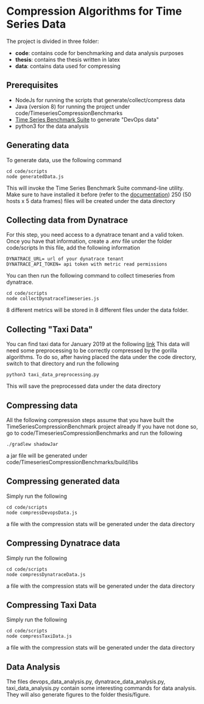 # Compression Algorithms for Time Series Data

The project is divided in three folder:
- **code**: contains code for benchmarking and data analysis purposes
- **thesis**: contains the thesis written in latex
- **data**: contains data used for compressing

## Prerequisites

- NodeJs for running the scripts that generate/collect/compress data
- Java (version 8) for running the project under code/TimeseriesCompressionBenchmarks
- [Time Series Benchmark Suite](https://github.com/timescale/tsbs) to generate "DevOps data"
- python3 for the data analysis 

## Generating data
To generate data, use the following command
```
cd code/scripts
node generatedData.js
```
This will invoke the Time Series Benchmark Suite command-line utility. Make sure to have
installed it before (refer to the [documentation](https://github.com/timescale/tsbs/blob/master/README.md))
250 (50 hosts x 5 data frames) files will be created under the data directory 

## Collecting data from Dynatrace
For this step, you need access to a dynatrace tenant and a valid token.
Once you have that information, create a .env file under the folder code/scripts
In this file, add the following information
```
DYNATRACE_URL= url of your dynatrace tenant
DYNATRACE_API_TOKEN= api token with metric read permissions
```
You can then run the following command to collect timeseries from dynatrace.
```
cd code/scripts
node collectDynatraceTimeseries.js
```
8 different metrics will be stored in 8 different files under the data folder.

## Collecting "Taxi Data"
You can find taxi data for January 2019 at the following [link](https://s3.amazonaws.com/nyc-tlc/trip+data/yellow_tripdata_2019-01.csv)
This data will need some preprocessing to be correctly compressed by the gorilla algorithms.
To do so, after having placed the data under the code directory, switch to that directory and run the following

```
python3 taxi_data_preprocessing.py
```
This will save the preprocessed data under the data directory

## Compressing data
All the following compression steps assume that you have built the TimeSeriesCompressionBenchmark project already
If you have not done so, go to code/TimeseriesCompressionBenchmarks and run
the following
```
./gradlew shadowJar
```
a jar file will be generated under code/TimeseriesCompressionBenchmarks/build/libs

## Compressing generated data
Simply run the following
```
cd code/scripts
node compressDevopsData.js
```
a file with the compression stats will be generated under the data directory

## Compressing Dynatrace data
Simply run the following
```
cd code/scripts
node compressDynatraceData.js
```
a file with the compression stats will be generated under the data directory

## Compressing Taxi Data
Simply run the following
```
cd code/scripts
node compressTaxiData.js
```
a file with the compression stats will be generated under the data directory

## Data Analysis
The files devops_data_analysis.py, dynatrace_data_analysis.py, taxi_data_analysis.py
contain some interesting commands for data analysis. They will also generate figures to the folder thesis/figure.